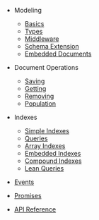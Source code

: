 - Modeling
  - [Basics](/modeling)
  - [Types](/types)
  - [Middleware](/middleware)
  - [Schema Extension](/extend)
  - [Embedded Documents ](/embedded)  

- Document Operations
  - [Saving](/saving)
  - [Getting](/getting)
  - [Removing](/removing)
  - [Population](/population)

- Indexes
  - [Simple Indexes](/simple_indexes)
  - [Queries](/queries)
  - [Array Indexes](/array_indexes)
  - [Embedded Indexes](/embedded_indexes)
  - [Compound Indexes](/compound)
  - [Lean Queries](/lean_queries)

- [Events](/events)
- [Promises](/promises)
- [API Reference](/api)
